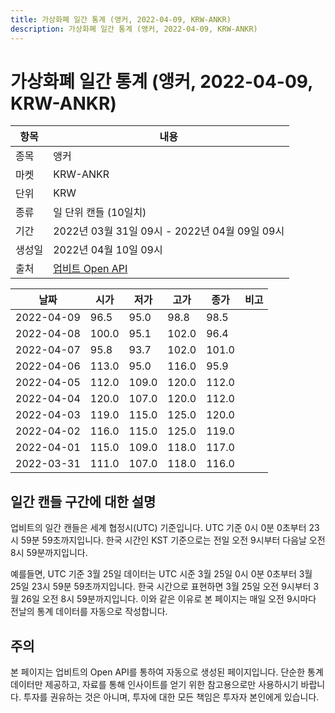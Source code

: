 ```yaml
---
title: 가상화폐 일간 통계 (앵커, 2022-04-09, KRW-ANKR)
description: 가상화폐 일간 통계 (앵커, 2022-04-09, KRW-ANKR)
---
```



가상화폐 일간 통계 (앵커, 2022-04-09, KRW-ANKR)
===

|항목|내용|
|--|--|
|종목|앵커|
|마켓|KRW-ANKR|
|단위|KRW|
|종류|일 단위 캔들 (10일치)|
|기간|2022년 03월 31일 09시 - 2022년 04월 09일 09시|
|생성일|2022년 04월 10일 09시|
|출처|[업비트 Open API](https://docs.upbit.com)|


|날짜|시가|저가|고가|종가|비고|
|--|--|--|--|--|--|
|2022-04-09|96.5|95.0|98.8|98.5|    |
|2022-04-08|100.0|95.1|102.0|96.4|    |
|2022-04-07|95.8|93.7|102.0|101.0|    |
|2022-04-06|113.0|95.0|116.0|95.9|    |
|2022-04-05|112.0|109.0|120.0|112.0|    |
|2022-04-04|120.0|107.0|120.0|112.0|    |
|2022-04-03|119.0|115.0|125.0|120.0|    |
|2022-04-02|116.0|115.0|125.0|119.0|    |
|2022-04-01|115.0|109.0|118.0|117.0|    |
|2022-03-31|111.0|107.0|118.0|116.0|    |


일간 캔들 구간에 대한 설명
---


업비트의 일간 캔들은 세계 협정시(UTC) 기준입니다. 
UTC 기준 0시 0분 0초부터 23시 59분 59초까지입니다. 
한국 시간인 KST 기준으로는 전일 오전 9시부터 다음날 오전 8시 59분까지입니다. 


예를들면, UTC 기준 3월 25일 데이터는 UTC 시준 3월 25일 0시 0분 0초부터 3월 25일 23시 59분 59초까지입니다. 
한국 시간으로 표현하면 3월 25일 오전 9시부터 3월 26일 오전 8시 59분까지입니다. 
이와 같은 이유로 본 페이지는 매일 오전 9시마다 전날의 통계 데이터를 자동으로 작성합니다. 


주의
---


본 페이지는 업비트의 Open API를 통하여 자동으로 생성된 페이지입니다. 
단순한 통계 데이터만 제공하고, 자료를 통해 인사이트를 얻기 위한 참고용으로만 사용하시기 바랍니다. 
투자를 권유하는 것은 아니며, 투자에 대한 모든 책임은 투자자 본인에게 있습니다. 
